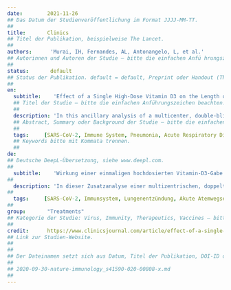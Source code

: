 ```yaml
---
date:        2021-11-26
## Das Datum der Studienveröffentlichung im Format JJJJ-MM-TT.
##
title:       Clinics
## Titel der Publikation, beispielweise The Lancet.
##
authors:      'Murai, IH, Fernandes, AL, Antonangelo, L, et al.'
## Autorinnen und Autoren der Studie – bitte die einfachen Anfü hrungszeichen beachten!
##
status:       default
## Status der Publikation. default = default, Preprint oder Handout (Thesenpapier)
##
en:
  subtitle:    'Effect of a Single High-Dose Vitamin D3 on the Length of Hospital Stay of Severely 25-Hydroxyvitamin D-Deficient Patients with COVID-19'
  ## Titel der Studie – bitte die einfachen Anführungszeichen beachten!
  ##
  description: 'In this ancillary analysis of a multicenter, double-blinded, randomized, placebo-controlled trial, we investigated the effect of a single high dose of vitamin D3 on the length of hospital stay of patients with severe 25-hydroxyvitamin D deficiency and COVID-19. The primary outcome was length of hospital stay, defined as the total number of days that patients remained hospitalized from the date of randomization until the date of hospital discharge. Secondary outcomes included serum levels of 25-hydroxyvitamin D, mortality during hospitalization, number of patients admitted to the intensive care unit, and number of patients who required mechanical ventilation. Thirty-two patients were included in the study. The mean (SD) age was 58.5 (15.6) years, body mass index was 30.8 (8.6) kg/m2, and 25-hydroxyvitamin D level was 7.8 (1.6) ng/mL. No significant difference was observed in the median interquartile range of length of hospital stay between the vitamin D3 group (6.0 days) versus placebo (9.5 days). Vitamin D3 significantly increased serum 25-hydroxyvitamin D levels in the vitamin D3 group compared with that in the placebo group. A dose of 200.000 IU of vitamin D3 did not significantly reduce the length of hospital stay of patients with severe 25-hydroxyvitamin D deficiency and COVID-19.'
  ## Abstract, Summary oder Background der Studie – bitte die einfachen Anführungszeichen b
  ##
  tags:     [SARS-CoV-2, Immune System, Pneumonia, Acute Respiratory Disease]
  ## Keywords bitte mit Kommata trennen.
  ##
de: 
## Deutsche DeepL-Übersetzung, siehe www.deepl.com.
##
  subtitle:    'Wirkung einer einmaligen hochdosierten Vitamin-D3-Gabe auf die Dauer des Krankenhausaufenthalts von Patienten mit schwerem 25-Hydroxyvitamin-D-Mangel und COVID-19'
##
  description: 'In dieser Zusatzanalyse einer multizentrischen, doppelt verblindeten, randomisierten, placebokontrollierten Studie untersuchten wir die Wirkung einer einmaligen hohen Dosis Vitamin D3 auf die Dauer des Krankenhausaufenthalts von Patienten mit schwerem 25-Hydroxyvitamin-D-Mangel und COVID-19. Das primäre Ergebnis war die Dauer des Krankenhausaufenthalts, definiert als die Gesamtzahl der Tage, die die Patienten vom Zeitpunkt der Randomisierung bis zur Entlassung aus dem Krankenhaus im Krankenhaus verblieben. Zu den sekundären Ergebnissen gehörten die Serumspiegel von 25-Hydroxyvitamin D, die Sterblichkeit während des Krankenhausaufenthalts, die Anzahl der Patienten, die auf die Intensivstation aufgenommen wurden, und die Anzahl der Patienten, die mechanisch beatmet werden mussten. Zweiunddreißig Patienten wurden in die Studie aufgenommen. Das Durchschnittsalter (SD) lag bei 58,5 (15,6) Jahren, der Body-Mass-Index bei 30,8 (8,6) kg/m2 und der 25-Hydroxyvitamin-D-Spiegel bei 7,8 (1,6) ng/ml. Es wurde kein signifikanter Unterschied im mittleren Interquartilsbereich der Dauer des Krankenhausaufenthalts zwischen der Vitamin-D3-Gruppe (6,0 Tage) und der Placebogruppe (9,5 Tage) festgestellt. Vitamin D3 erhöhte den Serumspiegel von 25-Hydroxyvitamin D in der Vitamin-D3-Gruppe signifikant im Vergleich zur Placebogruppe. Eine Dosis von 200.000 IE Vitamin D3 reduzierte die Dauer des Krankenhausaufenthalts von Patienten mit schwerem 25-Hydroxyvitamin-D-Mangel und COVID-19 nicht signifikant.'
##
  tags:     [SARS-CoV-2, Immunsystem, Lungenentzündung, Akute Atemwegserkrankung]
##
group:       "Treatments"
## Kategorie der Studie: Virus, Immunity, Therapeutics, Vaccines – bitte die Anführungszeichen beachten!
##
credit:      https://www.clinicsjournal.com/article/effect-of-a-single-high-dose-vitamin-d3-on-the-length-of-hospital-stay-of-severely-25-hydroxyvitamin-d-deficient-patients-with-covid-19/
## Link zur Studien-Website.
##
##
## Der Dateinamen setzt sich aus Datum, Titel der Publikation, DOI-ID der Studie (nach dem letzten Slash) und der Dateiendung zusammen. Bitte den Unterstrich vor der DOI-ID beachten!
##
## 2020-09-30-nature-immunology_s41590-020-00808-x.md
##
---
```

<object data="{{ page.link }}" style='height:calc(100vh - 400px); width: 100%' type='application/pdf'></object>
